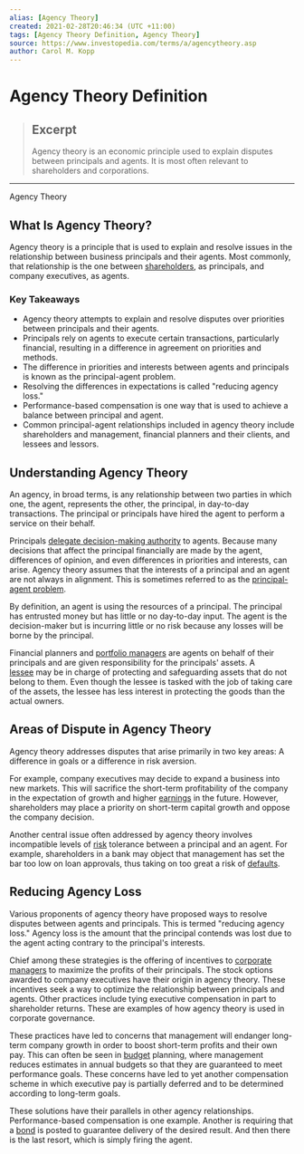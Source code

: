 ```yaml
---
alias: [Agency Theory]
created: 2021-02-28T20:46:34 (UTC +11:00)
tags: [Agency Theory Definition, Agency Theory]
source: https://www.investopedia.com/terms/a/agencytheory.asp
author: Carol M. Kopp
---
```


# Agency Theory Definition

> ## Excerpt
> Agency theory is an economic principle used to explain disputes between principals and agents. It is most often relevant to shareholders and corporations.

---

Agency Theory
## What Is Agency Theory?

Agency theory is a principle that is used to explain and resolve issues in the relationship between business principals and their agents. Most commonly, that relationship is the one between [shareholders](https://www.investopedia.com/terms/s/shareholder.asp), as principals, and company executives, as agents.

### Key Takeaways

-   Agency theory attempts to explain and resolve disputes over priorities between principals and their agents.
-   Principals rely on agents to execute certain transactions, particularly financial, resulting in a difference in agreement on priorities and methods.
-   The difference in priorities and interests between agents and principals is known as the principal-agent problem.
-   Resolving the differences in expectations is called "reducing agency loss."
-   Performance-based compensation is one way that is used to achieve a balance between principal and agent.
-   Common principal-agent relationships included in agency theory include shareholders and management, financial planners and their clients, and lessees and lessors.

## Understanding Agency Theory

An agency, in broad terms, is any relationship between two parties in which one, the agent, represents the other, the principal, in day-to-day transactions. The principal or principals have hired the agent to perform a service on their behalf.

Principals [delegate decision-making authority](https://www.investopedia.com/ask/answers/041015/how-are-business-decisions-made-partnership.asp) to agents. Because many decisions that affect the principal financially are made by the agent, differences of opinion, and even differences in priorities and interests, can arise. Agency theory assumes that the interests of a principal and an agent are not always in alignment. This is sometimes referred to as the [principal-agent problem](https://www.investopedia.com/terms/p/principal-agent-problem.asp).

By definition, an agent is using the resources of a principal. The principal has entrusted money but has little or no day-to-day input. The agent is the decision-maker but is incurring little or no risk because any losses will be borne by the principal.

Financial planners and [portfolio managers](https://www.investopedia.com/terms/p/portfoliomanager.asp) are agents on behalf of their principals and are given responsibility for the principals' assets. A [lessee](https://www.investopedia.com/terms/l/lessee.asp) may be in charge of protecting and safeguarding assets that do not belong to them. Even though the lessee is tasked with the job of taking care of the assets, the lessee has less interest in protecting the goods than the actual owners.

## Areas of Dispute in Agency Theory

Agency theory addresses disputes that arise primarily in two key areas: A difference in goals or a difference in risk aversion.

For example, company executives may decide to expand a business into new markets. This will sacrifice the short-term profitability of the company in the expectation of growth and higher [earnings](https://www.investopedia.com/terms/e/earnings.asp) in the future. However, shareholders may place a priority on short-term capital growth and oppose the company decision.

Another central issue often addressed by agency theory involves incompatible levels of [risk](https://www.investopedia.com/terms/r/risk.asp) tolerance between a principal and an agent. For example, shareholders in a bank may object that management has set the bar too low on loan approvals, thus taking on too great a risk of [defaults](https://www.investopedia.com/terms/d/default2.asp).

## Reducing Agency Loss

Various proponents of agency theory have proposed ways to resolve disputes between agents and principals. This is termed "reducing agency loss." Agency loss is the amount that the principal contends was lost due to the agent acting contrary to the principal's interests.

Chief among these strategies is the offering of incentives to [corporate managers](https://www.investopedia.com/articles/basics/03/022803.asp) to maximize the profits of their principals. The stock options awarded to company executives have their origin in agency theory. These incentives seek a way to optimize the relationship between principals and agents. Other practices include tying executive compensation in part to shareholder returns. These are examples of how agency theory is used in corporate governance.

These practices have led to concerns that management will endanger long-term company growth in order to boost short-term profits and their own pay. This can often be seen in [budget](https://www.investopedia.com/terms/b/budget.asp) planning, where management reduces estimates in annual budgets so that they are guaranteed to meet performance goals. These concerns have led to yet another compensation scheme in which executive pay is partially deferred and to be determined according to long-term goals.

These solutions have their parallels in other agency relationships. Performance-based compensation is one example. Another is requiring that a [bond](https://www.investopedia.com/terms/b/bond.asp) is posted to guarantee delivery of the desired result. And then there is the last resort, which is simply firing the agent.
